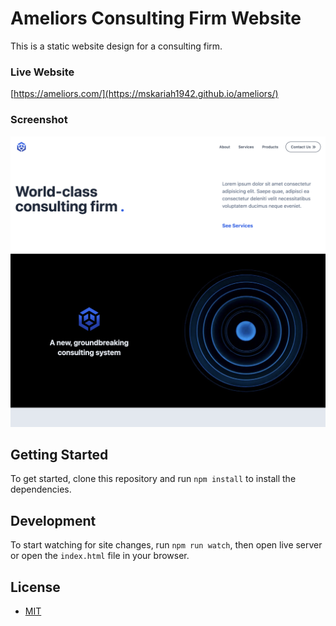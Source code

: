 # Ameliors Consulting Firm Website

This is a static website design for a consulting firm.

### Live Website

[https://ameliors.com/](https://mskariah1942.github.io/ameliors/)

### Screenshot

![Website Screenshot](./img/screenshot.png 'Website Screenshot')

## Getting Started

To get started, clone this repository and run `npm install` to install the dependencies.

## Development

To start watching for site changes, run `npm run watch`, then open live server or open the `index.html` file in your browser.

## License

- [MIT](LICENSE.md)
